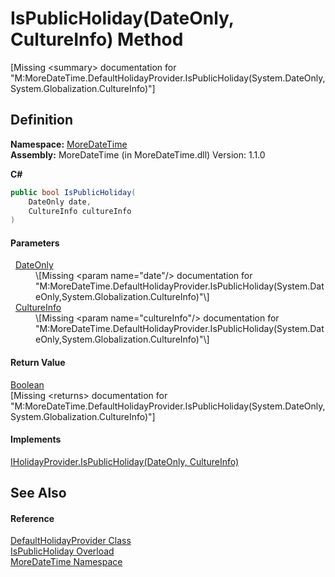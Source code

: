 # IsPublicHoliday(DateOnly, CultureInfo) Method


\[Missing &lt;summary&gt; documentation for "M:MoreDateTime.DefaultHolidayProvider.IsPublicHoliday(System.DateOnly,System.Globalization.CultureInfo)"\]



## Definition
**Namespace:** <a href="N_MoreDateTime">MoreDateTime</a>  
**Assembly:** MoreDateTime (in MoreDateTime.dll) Version: 1.1.0

**C#**
``` C#
public bool IsPublicHoliday(
	DateOnly date,
	CultureInfo cultureInfo
)
```



#### Parameters
<dl><dt>  <a href="https://learn.microsoft.com/dotnet/api/system.dateonly" target="_blank" rel="noopener noreferrer">DateOnly</a></dt><dd>\[Missing &lt;param name="date"/&gt; documentation for "M:MoreDateTime.DefaultHolidayProvider.IsPublicHoliday(System.DateOnly,System.Globalization.CultureInfo)"\]</dd><dt>  <a href="https://learn.microsoft.com/dotnet/api/system.globalization.cultureinfo" target="_blank" rel="noopener noreferrer">CultureInfo</a></dt><dd>\[Missing &lt;param name="cultureInfo"/&gt; documentation for "M:MoreDateTime.DefaultHolidayProvider.IsPublicHoliday(System.DateOnly,System.Globalization.CultureInfo)"\]</dd></dl>

#### Return Value
<a href="https://learn.microsoft.com/dotnet/api/system.boolean" target="_blank" rel="noopener noreferrer">Boolean</a>  
\[Missing &lt;returns&gt; documentation for "M:MoreDateTime.DefaultHolidayProvider.IsPublicHoliday(System.DateOnly,System.Globalization.CultureInfo)"\]

#### Implements
<a href="M_MoreDateTime_Interfaces_IHolidayProvider_IsPublicHoliday">IHolidayProvider.IsPublicHoliday(DateOnly, CultureInfo)</a>  


## See Also


#### Reference
<a href="T_MoreDateTime_DefaultHolidayProvider">DefaultHolidayProvider Class</a>  
<a href="Overload_MoreDateTime_DefaultHolidayProvider_IsPublicHoliday">IsPublicHoliday Overload</a>  
<a href="N_MoreDateTime">MoreDateTime Namespace</a>  
